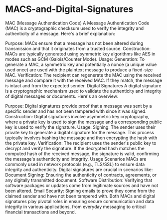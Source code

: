 # MACS-and-Digital-Signatures
MAC (Message Authentication Code)
A Message Authentication Code (MAC) is a cryptographic checksum used to verify the integrity and authenticity of a message. Here's a brief explanation:

Purpose: MACs ensure that a message has not been altered during transmission and that it originates from a trusted source.
Construction: MACs are typically generated using symmetric key algorithms like AES in modes such as GCM (Galois/Counter Mode).
Usage:
Generation: To generate a MAC, a symmetric key and potentially a nonce (a unique value used once) are used with the plaintext message to produce a fixed-size MAC.
Verification: The recipient can regenerate the MAC using the received message and compare it with the received MAC. If they match, the message is intact and from the expected sender.
Digital Signatures
A digital signature is a cryptographic mechanism used to validate the authenticity and integrity of digital messages or documents. Here's an overview:

Purpose: Digital signatures provide proof that a message was sent by a specific sender and has not been tampered with since it was signed.
Construction: Digital signatures involve asymmetric key cryptography, where a private key is used to sign the message and a corresponding public key is used to verify the signature.
Usage:
Signing: The sender uses their private key to generate a digital signature for the message. This process typically involves hashing the message and then encrypting the hash with the private key.
Verification: The recipient uses the sender's public key to decrypt and verify the signature. If the decrypted hash matches the computed hash of the received message, the signature is valid, confirming the message's authenticity and integrity.
Usage Scenarios
MACs are commonly used in network protocols (e.g., TLS/SSL) to ensure data integrity and authenticity.
Digital signatures are crucial in scenarios like:
Document Signing: Ensuring the authenticity of contracts, agreements, or any digitally transmitted document.
Software Distribution: Verifying that software packages or updates come from legitimate sources and have not been altered.
Email Security: Signing emails to prove they come from the claimed sender and have not been tampered with.
Both MACs and digital signatures play pivotal roles in ensuring secure communication and data integrity in various applications, from everyday messaging to critical financial transactions and beyond.
